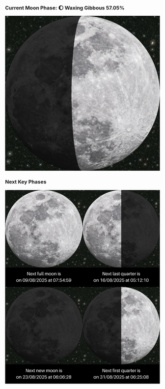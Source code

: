 ### Current Moon Phase: 🌔 Waxing Gibbous 57.05%
![Moon Phase](moonphase.png)
### Next Key Phases
![Gallery](gallery.png)